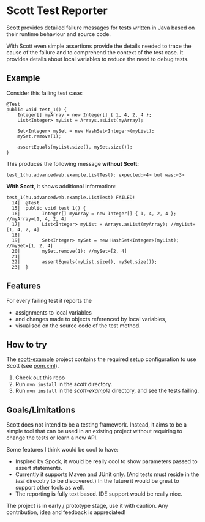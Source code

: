 Scott Test Reporter
===================

Scott provides detailed failure messages for tests written in Java
based on their runtime behaviour and source code.

With Scott even simple assertions provide the details needed to
trace the cause of the failure and to comprehend the context of the test case.
It provides details about local variables to reduce the need to debug tests.


Example
-------
Consider this failing test case:

```
@Test
public void test_1() {
	Integer[] myArray = new Integer[] { 1, 4, 2, 4 };
	List<Integer> myList = Arrays.asList(myArray);

	Set<Integer> mySet = new HashSet<Integer>(myList);
	mySet.remove(1);

	assertEquals(myList.size(), mySet.size());
}
```

This produces the following message **without Scott**:
```
test_1(hu.advancedweb.example.ListTest): expected:<4> but was:<3>
```

**With Scott**, it shows additional information:
```
test_1(hu.advancedweb.example.ListTest) FAILED!
  14|  @Test
  15|  public void test_1() {
  16|        Integer[] myArray = new Integer[] { 1, 4, 2, 4 }; //myArray=[1, 4, 2, 4]
  17|        List<Integer> myList = Arrays.asList(myArray); //myList=[1, 4, 2, 4]
  18|
  19|        Set<Integer> mySet = new HashSet<Integer>(myList); //mySet=[1, 2, 4]
  20|        mySet.remove(1); //mySet=[2, 4]
  21|
  22|        assertEquals(myList.size(), mySet.size());
  23|  }
```


Features
--------
For every failing test it reports the
- assignments to local variables
- and changes made to objects referenced by local variables,
- visualised on the source code of the test method.


How to try
----------
The [scott-example](https://github.com/dodie/scott/tree/master/scott-example) project contains the required setup configuration to use Scott (see [pom.xml](https://github.com/dodie/scott/blob/master/scott-example/pom.xml)).

1. Check out this repo
2. Run ```mvn install``` in the *scott* directory.
3. Run ```mvn install``` in the *scott-example* directory, and see the tests failing.


Goals/Limitations
-----------------
Scott does not intend to be a testing framework. Instead, it aims to be a simple tool
that can be used in an existing project without requiring to change the tests or learn a new API.

Some features I think would be cool to have:
- Inspired by Spock, it would be really cool to show parameters passed to assert statements.
- Currently it supports Maven and JUnit only. (And tests must reside in the *test* direcotry to be discovered.)
In the future it would be great to support other tools as well.
- The reporting is fully text based. IDE support would be really nice.


The project is in early / prototype stage, use it with caution.
Any contribution, idea and feedback is appreciated!

